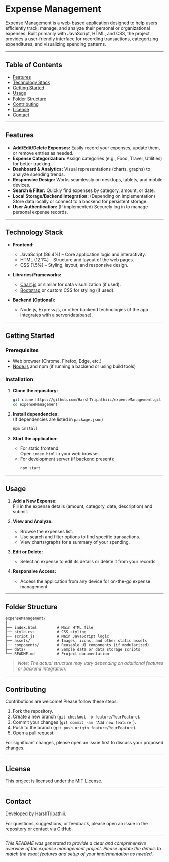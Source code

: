# Expense Management

Expense Management is a web-based application designed to help users efficiently track, manage, and analyze their personal or organizational expenses. Built primarily with JavaScript, HTML, and CSS, the project provides a user-friendly interface for recording transactions, categorizing expenditures, and visualizing spending patterns.

---

## Table of Contents

- [Features](#features)
- [Technology Stack](#technology-stack)
- [Getting Started](#getting-started)
- [Usage](#usage)
- [Folder Structure](#folder-structure)
- [Contributing](#contributing)
- [License](#license)
- [Contact](#contact)

---

## Features

- **Add/Edit/Delete Expenses:** Easily record your expenses, update them, or remove entries as needed.
- **Expense Categorization:** Assign categories (e.g., Food, Travel, Utilities) for better tracking.
- **Dashboard & Analytics:** Visual representations (charts, graphs) to analyze spending trends.
- **Responsive Design:** Works seamlessly on desktops, tablets, and mobile devices.
- **Search & Filter:** Quickly find expenses by category, amount, or date.
- **Local Storage/Backend Integration:** (Depending on implementation) Store data locally or connect to a backend for persistent storage.
- **User Authentication:** (If implemented) Securely log in to manage personal expense records.

---

## Technology Stack

- **Frontend:**  
  - JavaScript (86.4%) – Core application logic and interactivity.
  - HTML (12.1%) – Structure and layout of the web pages.
  - CSS (1.5%) – Styling, layout, and responsive design.

- **Libraries/Frameworks:**  
  - [Chart.js](https://www.chartjs.org/) or similar for data visualization (if used).
  - [Bootstrap](https://getbootstrap.com/) or custom CSS for styling (if used).

- **Backend (Optional):**  
  - Node.js, Express.js, or other backend technologies (if the app integrates with a server/database).

---

## Getting Started

### Prerequisites

- Web browser (Chrome, Firefox, Edge, etc.)
- [Node.js](https://nodejs.org/) and npm (if running a backend or using build tools)

### Installation

1. **Clone the repository:**
   ```bash
   git clone https://github.com/HarshTripathiii/expenseManagement.git
   cd expenseManagement
   ```

2. **Install dependencies:**  
   (If dependencies are listed in `package.json`)
   ```bash
   npm install
   ```

3. **Start the application:**
   - For static frontend:  
     Open `index.html` in your web browser.
   - For development server (if backend present):  
     ```bash
     npm start
     ```

---

## Usage

1. **Add a New Expense:**  
   Fill in the expense details (amount, category, date, description) and submit.

2. **View and Analyze:**  
   - Browse the expenses list.
   - Use search and filter options to find specific transactions.
   - View charts/graphs for a summary of your spending.

3. **Edit or Delete:**  
   - Select an expense to edit its details or delete it from your records.

4. **Responsive Access:**  
   - Access the application from any device for on-the-go expense management.

---

## Folder Structure

```
expenseManagement/
│
├── index.html         # Main HTML file
├── style.css          # CSS styling
├── script.js          # Main JavaScript logic
├── assets/            # Images, icons, and other static assets
├── components/        # Reusable UI components (if modularized)
├── data/              # Sample data or data storage scripts
└── README.md          # Project documentation
```

> _Note: The actual structure may vary depending on additional features or backend integration._

---

## Contributing

Contributions are welcome! Please follow these steps:

1. Fork the repository.
2. Create a new branch (`git checkout -b feature/YourFeature`).
3. Commit your changes (`git commit -am 'Add new feature'`).
4. Push to the branch (`git push origin feature/YourFeature`).
5. Open a pull request.

For significant changes, please open an issue first to discuss your proposed changes.

---

## License

This project is licensed under the [MIT License](LICENSE).

---

## Contact

Developed by [HarshTripathiii](https://github.com/HarshTripathiii).

For questions, suggestions, or feedback, please open an issue in the repository or contact via GitHub.

---

_This README was generated to provide a clear and comprehensive overview of the expense management project. Please update the details to match the exact features and setup of your implementation as needed._

